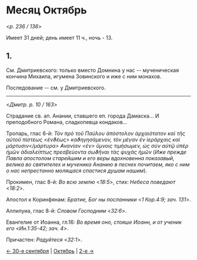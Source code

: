 
# Месяц Октябрь

<*p. 236 / 136*>

Имеет 31 дней; день имеет 11 ч., ночь - 13.

## 1.

См. Дмитриевского: только вместо Домнина у нас -- мученическая кончина Михаила, игумена Зовинского 
и иже с ним монахов.

Последование -- см. у Дмитриевского. 

---

<*Дмитр. p. 10 / 163*>

Страдание св. ап. Анании, ставшего еп. города Дамаска... 
И преподобного Романа, сладкопевца кондаков...

Тропарь, глас 6-й: *Τὸν πρὸ τοῦ Παύλου ἀπόστολον ἀρχαιότατον καὶ τῆς αὐτοῦ πίστεως <ἑνϑέως> καϑηγησάμενον, 
τὸν μέγαν ἐν ἱεράρχαις καὶ μάρτυσιν</μάρτυρα> ̓Ανανίαν <ἐν> ὕμνοις τιμήσωμεν, ὡς σὺν αὐτῷ ὑπὲρ ἡμῶν 
ἀδιαλείπτως πρεσβεύοντα σωϑῆναι τὰς ψυχὰς ἡμῶν* (*Иже прежде Павла апостолом старейшим и его веры 
вдохновенна показавый, велика во святителех и мученика Ананию в песнех почитаем, яко с ним о нас 
непрестанно молящася спастися душам нашим*).

Прокимен, глас 8-й: *Во всю землю* <*18:5*>, стих: *Небеса поведают* <*18:2*>. 

Апостол к Коринфянам: *Братие, Бог ны посланники* <*1 Кор.4:9; зач. 131*>. 

Аллилуиа, глас 8-й: *Словом Господним* <*32:6*>.

Евангелие от Иоанна, гл.16: *Во время оно, стояше Иоанн, и от ученик его* <*Ин.1:35-42; зач. 4*>.

Причастен: *Радуйтеся* <*32:1*>. 

[← 30-е сентября](../09_september/09_30_GMT.ru.md) | [Октябрь](README.md#1-й) | [2-е →](10_02_GMT.ru.md)
